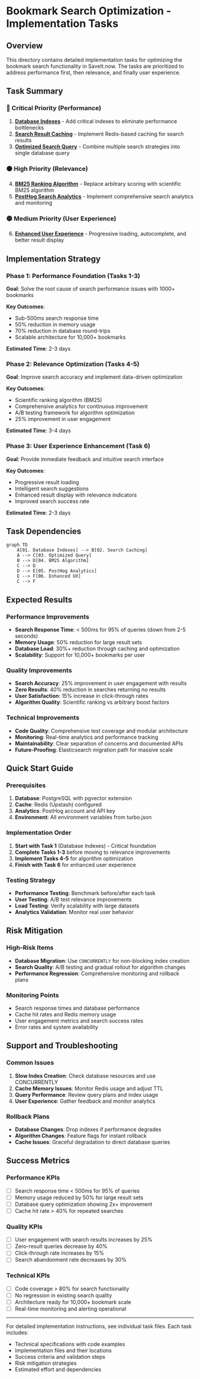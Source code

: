 # Bookmark Search Optimization - Implementation Tasks

## Overview

This directory contains detailed implementation tasks for optimizing the bookmark search functionality in SaveIt.now. The tasks are prioritized to address performance first, then relevance, and finally user experience.

## Task Summary

### 🔴 Critical Priority (Performance)
1. **[Database Indexes](./01-database-indexes.md)** - Add critical indexes to eliminate performance bottlenecks
2. **[Search Result Caching](./02-search-result-caching.md)** - Implement Redis-based caching for search results
3. **[Optimized Search Query](./03-optimized-search-query.md)** - Combine multiple search strategies into single database query

### 🟠 High Priority (Relevance)
4. **[BM25 Ranking Algorithm](./04-bm25-ranking-algorithm.md)** - Replace arbitrary scoring with scientific BM25 algorithm
5. **[PostHog Search Analytics](./05-posthog-search-analytics.md)** - Implement comprehensive search analytics and monitoring

### 🟡 Medium Priority (User Experience)
6. **[Enhanced User Experience](./06-enhanced-user-experience.md)** - Progressive loading, autocomplete, and better result display

## Implementation Strategy

### Phase 1: Performance Foundation (Tasks 1-3)
**Goal**: Solve the root cause of search performance issues with 1000+ bookmarks

**Key Outcomes**:
- Sub-500ms search response time
- 50% reduction in memory usage
- 70% reduction in database round-trips
- Scalable architecture for 10,000+ bookmarks

**Estimated Time**: 2-3 days

### Phase 2: Relevance Optimization (Tasks 4-5)
**Goal**: Improve search accuracy and implement data-driven optimization

**Key Outcomes**:
- Scientific ranking algorithm (BM25)
- Comprehensive analytics for continuous improvement
- A/B testing framework for algorithm optimization
- 25% improvement in user engagement

**Estimated Time**: 3-4 days

### Phase 3: User Experience Enhancement (Task 6)
**Goal**: Provide immediate feedback and intuitive search interface

**Key Outcomes**:
- Progressive result loading
- Intelligent search suggestions
- Enhanced result display with relevance indicators
- Improved search success rate

**Estimated Time**: 2-3 days

## Task Dependencies

```mermaid
graph TD
    A[01. Database Indexes] --> B[02. Search Caching]
    A --> C[03. Optimized Query]
    B --> D[04. BM25 Algorithm]
    C --> D
    D --> E[05. PostHog Analytics]
    E --> F[06. Enhanced UX]
    C --> F
```

## Expected Results

### Performance Improvements
- **Search Response Time**: < 500ms for 95% of queries (down from 2-5 seconds)
- **Memory Usage**: 50% reduction for large result sets
- **Database Load**: 30%+ reduction through caching and optimization
- **Scalability**: Support for 10,000+ bookmarks per user

### Quality Improvements
- **Search Accuracy**: 25% improvement in user engagement with results
- **Zero Results**: 40% reduction in searches returning no results
- **User Satisfaction**: 15% increase in click-through rates
- **Algorithm Quality**: Scientific ranking vs arbitrary boost factors

### Technical Improvements
- **Code Quality**: Comprehensive test coverage and modular architecture
- **Monitoring**: Real-time analytics and performance tracking
- **Maintainability**: Clear separation of concerns and documented APIs
- **Future-Proofing**: Elasticsearch migration path for massive scale

## Quick Start Guide

### Prerequisites
1. **Database**: PostgreSQL with pgvector extension
2. **Cache**: Redis (Upstash) configured
3. **Analytics**: PostHog account and API key
4. **Environment**: All environment variables from turbo.json

### Implementation Order
1. **Start with Task 1** (Database Indexes) - Critical foundation
2. **Complete Tasks 1-3** before moving to relevance improvements
3. **Implement Tasks 4-5** for algorithm optimization
4. **Finish with Task 6** for enhanced user experience

### Testing Strategy
- **Performance Testing**: Benchmark before/after each task
- **User Testing**: A/B test relevance improvements
- **Load Testing**: Verify scalability with large datasets
- **Analytics Validation**: Monitor real user behavior

## Risk Mitigation

### High-Risk Items
- **Database Migration**: Use `CONCURRENTLY` for non-blocking index creation
- **Search Quality**: A/B testing and gradual rollout for algorithm changes
- **Performance Regression**: Comprehensive monitoring and rollback plans

### Monitoring Points
- Search response times and database performance
- Cache hit rates and Redis memory usage
- User engagement metrics and search success rates
- Error rates and system availability

## Support and Troubleshooting

### Common Issues
1. **Slow Index Creation**: Check database resources and use CONCURRENTLY
2. **Cache Memory Issues**: Monitor Redis usage and adjust TTL
3. **Query Performance**: Review query plans and index usage
4. **User Experience**: Gather feedback and monitor analytics

### Rollback Plans
- **Database Changes**: Drop indexes if performance degrades
- **Algorithm Changes**: Feature flags for instant rollback
- **Cache Issues**: Graceful degradation to direct database queries

## Success Metrics

### Performance KPIs
- [ ] Search response time < 500ms for 95% of queries
- [ ] Memory usage reduced by 50% for large result sets
- [ ] Database query optimization showing 2x+ improvement
- [ ] Cache hit rate > 40% for repeated searches

### Quality KPIs
- [ ] User engagement with search results increases by 25%
- [ ] Zero-result queries decrease by 40%
- [ ] Click-through rate increases by 15%
- [ ] Search abandonment rate decreases by 30%

### Technical KPIs
- [ ] Code coverage > 80% for search functionality
- [ ] No regression in existing search quality
- [ ] Architecture ready for 10,000+ bookmark scale
- [ ] Real-time monitoring and alerting operational

---

For detailed implementation instructions, see individual task files. Each task includes:
- Technical specifications with code examples
- Implementation files and their locations
- Success criteria and validation steps
- Risk mitigation strategies
- Estimated effort and dependencies